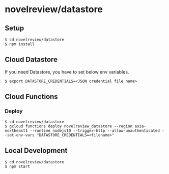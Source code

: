 # novelreview/datastore

## Setup
```
$ cd novelreview/datastore
$ npm install
```


## Cloud Datastore
If you need Datastore, you have to set below env variables.
```
$ export DATASTORE_CREDENTIALS=<JSON credential file name>
```


## Cloud Functions
### Deploy
```
$ cd novelreview/datastore
$ gcloud functions deploy novelreview_datastore --region asia-northeast1 --runtime nodejs10 --trigger-http --allow-unauthenticated --set-env-vars "DATASTORE_CREDENTIALS=<filename>"
```

## Local Development
```
$ cd novelreview/datastore
$ npm start
```
